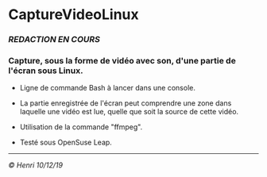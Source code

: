 # CaptureVideoLinux

### _REDACTION EN COURS_

### Capture, sous la forme de vidéo avec son, d'une partie de l'écran sous Linux.

* Ligne de commande Bash à lancer dans une console.

* La partie enregistrée de l'écran peut comprendre une zone dans laquelle une vidéo est lue, quelle que soit la source de cette vidéo.

* Utilisation de la commande "ffmpeg".

* Testé sous OpenSuse Leap.

---
_© Henri 10/12/19_
